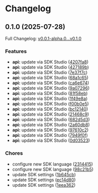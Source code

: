 # Changelog

## 0.1.0 (2025-07-28)

Full Changelog: [v0.0.1-alpha.0...v0.1.0](https://github.com/nextbillion-ai/nextbillion-sdk-node/compare/v0.0.1-alpha.0...v0.1.0)

### Features

* **api:** update via SDK Studio ([4207fa8](https://github.com/nextbillion-ai/nextbillion-sdk-node/commit/4207fa8eb4e9392e9db3ab00b534b2c453d02c79))
* **api:** update via SDK Studio ([427189b](https://github.com/nextbillion-ai/nextbillion-sdk-node/commit/427189b96f911964ae2a3fea9e3bd9cdaf93f7d2))
* **api:** update via SDK Studio ([7e37f7c](https://github.com/nextbillion-ai/nextbillion-sdk-node/commit/7e37f7c65646d07ee2d523e0996fccc8e3de038f))
* **api:** update via SDK Studio ([68a1c65](https://github.com/nextbillion-ai/nextbillion-sdk-node/commit/68a1c659d2f75c61fa591ad95c5aaa2b2628730c))
* **api:** update via SDK Studio ([ca6e674](https://github.com/nextbillion-ai/nextbillion-sdk-node/commit/ca6e6743ed163fe4d5e078fce7c0e0f67751a63a))
* **api:** update via SDK Studio ([9a07296](https://github.com/nextbillion-ai/nextbillion-sdk-node/commit/9a07296f1b30e63ed3b78b8df9e34d28b1989cc7))
* **api:** update via SDK Studio ([81f58eb](https://github.com/nextbillion-ai/nextbillion-sdk-node/commit/81f58eb031d0abea010d92c6f780e7757936171d))
* **api:** update via SDK Studio ([1f49e8a](https://github.com/nextbillion-ai/nextbillion-sdk-node/commit/1f49e8a4dbe5d48755d26c7618832a8ac35770c5))
* **api:** update via SDK Studio ([f00b0e5](https://github.com/nextbillion-ai/nextbillion-sdk-node/commit/f00b0e51643051dcc84a5da1ba34e9206e5267b3))
* **api:** update via SDK Studio ([bc12140](https://github.com/nextbillion-ai/nextbillion-sdk-node/commit/bc12140c01bd747ebddafecd217e19f7535923dd))
* **api:** update via SDK Studio ([21468c9](https://github.com/nextbillion-ai/nextbillion-sdk-node/commit/21468c925803af725f1442b81ccf940128998866))
* **api:** update via SDK Studio ([682d5d3](https://github.com/nextbillion-ai/nextbillion-sdk-node/commit/682d5d3fe430b9d32ccb38a718efe28556a89bd3))
* **api:** update via SDK Studio ([2a60db8](https://github.com/nextbillion-ai/nextbillion-sdk-node/commit/2a60db873a682ed724408ac6f07de36f3e3a14c9))
* **api:** update via SDK Studio ([97610c2](https://github.com/nextbillion-ai/nextbillion-sdk-node/commit/97610c2ba9e4fc1a7570dce7f0df6afb3104d8a2))
* **api:** update via SDK Studio ([7949f0f](https://github.com/nextbillion-ai/nextbillion-sdk-node/commit/7949f0f21600bb05066076af47c96cb7ce1a381a))
* **api:** update via SDK Studio ([0d03523](https://github.com/nextbillion-ai/nextbillion-sdk-node/commit/0d03523d102ae1b6321bc7fd084af457ca657ddc))


### Chores

* configure new SDK language ([2314415](https://github.com/nextbillion-ai/nextbillion-sdk-node/commit/2314415b93b275e1effc02af61613e6cb2d92353))
* configure new SDK language ([98c21b5](https://github.com/nextbillion-ai/nextbillion-sdk-node/commit/98c21b52d6d4ec210718d4c9b07e6065bc0d8bff))
* update SDK settings ([1b645cb](https://github.com/nextbillion-ai/nextbillion-sdk-node/commit/1b645cbc06b7e62f7c664ea3012a45721b71ecf8))
* update SDK settings ([ec14d80](https://github.com/nextbillion-ai/nextbillion-sdk-node/commit/ec14d80efa17b4686b35b69077196f2906a4167d))
* update SDK settings ([1eea362](https://github.com/nextbillion-ai/nextbillion-sdk-node/commit/1eea362c011e4aa6a62a5204b707d95e0e8b2c09))
